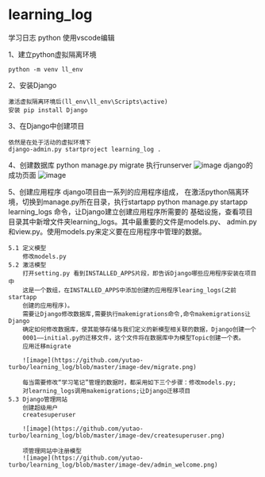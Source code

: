 # learning_log

学习日志 python
使用vscode编辑

1、建立python虚拟隔离环境

    python -m venv ll_env
    
2、安装Django

    激活虚拟隔离环境后(ll_env\ll_env\Scripts\active)
    安装 pip install Django
3、在Django中创建项目

    依然是在处于活动的虚拟环境下
    django-admin.py startproject learning_log .
    
4、创建数据库
    python manage.py migrate
    执行runserver
    ![image](https://github.com/yutao-turbo/learning_log/blob/master/image-dev/runserver.png)
    django的成功页面
    ![image](https://github.com/yutao-turbo/learning_log/blob/master/image-dev/django-welcome.png)
    
5、创建应用程序
    django项目由一系列的应用程序组成，
    在激活python隔离环境，切换到manage.py所在目录，执行startapp
    python manage.py startapp learning_logs 命令，让Django建立创建应用程序所需要的
    基础设施，查看项目目录其中新增文件夹learning_logs。其中最重要的文件是models.py、
    admin.py和view.py。使用models.py来定义要在应用程序中管理的数据。
    
    5.1 定义模型
        修改models.py
    5.2 激活模型
        打开setting.py 看到INSTALLED_APPS片段，即告诉Django哪些应用程序安装在项目中
        这是一个数组，在INSTALLED_APPS中添加创建的应用程序learing_logs(之前startapp
        创建的应用程序)。
        需要让Django修改数据库,需要执行makemigrations命令,命令makemigrations让Django
        确定如何修改数据库，使其能够存储与我们定义的新模型相关联的数据，Django创建一个
        0001——initial.py的迁移文件，这个文件将在数据库中为模型Topic创建一个表。
        应用迁移migrate
        
        ![image](https://github.com/yutao-turbo/learning_log/blob/master/image-dev/migrate.png)
        
        每当需要修改“学习笔记”管理的数据时，都采用如下三个步骤：修改models.py;
        对learning_logs调用makemigrations;让Django迁移项目
    5.3 Django管理网站
        创建超级用户
        createsuperuser
        
        ![image](https://github.com/yutao-turbo/learning_log/blob/master/image-dev/createsuperuser.png)

        项管理网站中注册模型
        ![image](https://github.com/yutao-turbo/learning_log/blob/master/image-dev/admin_welcome.png)




